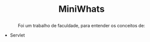 # <p align="center">MiniWhats

<p align="center">Foi um trabalho de faculdade, para entender os conceitos de:

  * Servlet
